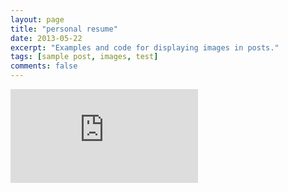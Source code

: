 ```yaml
---
layout: page
title: "personal resume"
date: 2013-05-22
excerpt: "Examples and code for displaying images in posts."
tags: [sample post, images, test]
comments: false
---
```

<embed src="https://aiologybay.github.io/assets/pdf/cv.pdf">
